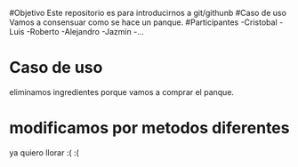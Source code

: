 #Objetivo
Este repositorio es para introducirnos a git/githunb
#Caso de uso
Vamos a consensuar como se hace un panque.
#Participantes
-Cristobal
-Luis
-Roberto
-Alejandro
-Jazmin
-...

# Caso de uso 

eliminamos ingredientes porque vamos a comprar el panque.
 

# modificamos por metodos diferentes
ya quiero llorar :( :(
